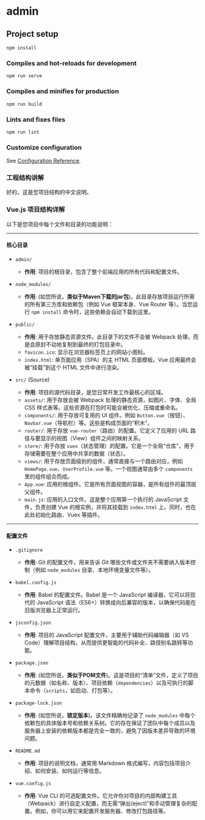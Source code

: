 # admin

## Project setup
```
npm install
```

### Compiles and hot-reloads for development
```
npm run serve
```

### Compiles and minifies for production
```
npm run build
```

### Lints and fixes files
```
npm run lint
```

### Customize configuration
See [Configuration Reference](https://cli.vuejs.org/config/).


### 工程结构讲解

好的，这是您项目结构的中文说明。

### Vue.js 项目结构详解

以下是您项目中每个文件和目录的功能说明：

---

#### 核心目录

* `admin/`
    * **作用**: 项目的根目录，包含了整个前端应用的所有代码和配置文件。

* `node_modules/`
    * **作用**: (如您所说，**类似于Maven下载的jar包**)。此目录存放项目运行所需的所有第三方库和依赖包（例如 Vue 框架本身、Vue Router 等）。当您运行 `npm install` 命令时，这些依赖会自动下载到这里。

* `public/`
    * **作用**: 用于存放静态资源文件。此目录下的文件不会被 Webpack 处理，而是会原封不动地复制到最终的打包目录中。
    * `favicon.ico`: 显示在浏览器标签页上的网站小图标。
    * `index.html`: 单页面应用（SPA）的主 HTML 页面模板。Vue 应用最终会被“挂载”到这个 HTML 文件中进行渲染。

* `src/` (Source)
    * **作用**: 项目的源代码目录，是您日常开发工作最核心的区域。
    * `assets/`: 用于存放会被 Webpack 处理的静态资源，如图片、字体、全局 CSS 样式表等。这些资源在打包时可能会被优化、压缩或重命名。
    * `components/`: 用于存放可复用的 UI 组件。例如 `Button.vue`（按钮）、`Navbar.vue`（导航栏）等。这些是构成页面的“积木”。
    * `router/`: 用于存放 `vue-router`（路由）的配置。它定义了应用的 URL 路径与要显示的视图（View）组件之间的映射关系。
    * `store/`: 用于存放 `vuex`（状态管理）的配置。它是一个全局“仓库”，用于存储需要在整个应用中共享的数据（状态）。
    * `views/`: 用于存放页面级别的组件，通常直接与一个路由对应，例如 `HomePage.vue`、`UserProfile.vue` 等。一个视图通常由多个 `components` 里的组件组合而成。
    * `App.vue`: 应用的根组件。它是所有页面视图的容器，是所有组件的最顶层父组件。
    * `main.js`: 应用的入口文件。这是整个应用第一个执行的 JavaScript 文件，负责创建 Vue 的根实例，并将其挂载到 `index.html` 上。同时，也在此处初始化路由、Vuex 等插件。

---

#### 配置文件

* `.gitignore`
    * **作用**: Git 的配置文件，用来告诉 Git 哪些文件或文件夹不需要纳入版本控制（例如 `node_modules` 目录、本地环境变量文件等）。

* `babel.config.js`
    * **作用**: Babel 的配置文件。Babel 是一个 JavaScript 编译器，它可以将现代的 JavaScript 语法（ES6+）转换成向后兼容的版本，以确保代码能在旧版浏览器上正常运行。

* `jsconfig.json`
    * **作用**: 项目的 JavaScript 配置文件，主要用于辅助代码编辑器（如 VS Code）理解项目结构，从而提供更智能的代码补全、路径别名跳转等功能。

* `package.json`
    * **作用**: (如您所说，**类似于POM文件**)。这是项目的“清单”文件，定义了项目的元数据（如名称、版本）、项目依赖（`dependencies`）以及可执行的脚本命令（`scripts`，如启动、打包等）。

* `package-lock.json`
    * **作用**: (如您所说，**锁定版本**)。该文件精确地记录了 `node_modules` 中每个依赖包的具体版本号和依赖关系树。它的存在保证了团队中每个成员以及服务器上安装的依赖版本都是完全一致的，避免了因版本差异导致的环境问题。

* `README.md`
    * **作用**: 项目的说明文档，通常用 Markdown 格式编写，内容包括项目介绍、如何安装、如何运行等信息。

* `vue.config.js`
    * **作用**: Vue CLI 的可选配置文件。它允许你对项目的内部构建工具（Webpack）进行自定义配置，而无需“弹出(eject)”和手动管理复杂的配置。例如，你可以用它来配置开发服务器、修改打包路径等。